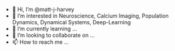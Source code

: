 - 👋 Hi, I’m @matt-j-harvey
- 👀 I’m interested in Neuroscience, Calcium Imaging, Population Dynamics, Dynamical Systems, Deep-Learning
- 🌱 I’m currently learning ...
- 💞️ I’m looking to collaborate on ...
- 📫 How to reach me ...

<!---
matt-j-harvey/matt-j-harvey is a ✨ special ✨ repository because its `README.md` (this file) appears on your GitHub profile.
You can click the Preview link to take a look at your changes.
--->
